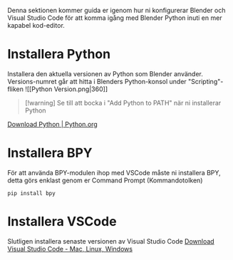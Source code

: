 Denna sektionen kommer guida er igenom hur ni konfigurerar Blender och Visual Studio Code för att komma igång med Blender Python inuti en mer kapabel kod-editor.
# Installera Python
Installera den aktuella versionen av Python som Blender använder.
Versions-numret går att hitta i Blenders Python-konsol under "Scripting"-fliken
![[Python Version.png|360]]

>[!warning] Se till att bocka i "Add Python to PATH" när ni installerar Python

[Download Python | Python.org](https://www.python.org/downloads/)
# Installera BPY
För att använda BPY-modulen ihop med VSCode måste ni installera BPY, detta görs enklast genom er Command Prompt (Kommandotolken)
```
pip install bpy
```
# Installera VSCode
Slutligen installera senaste versionen av Visual Studio Code
[Download Visual Studio Code - Mac, Linux, Windows](https://code.visualstudio.com/download)